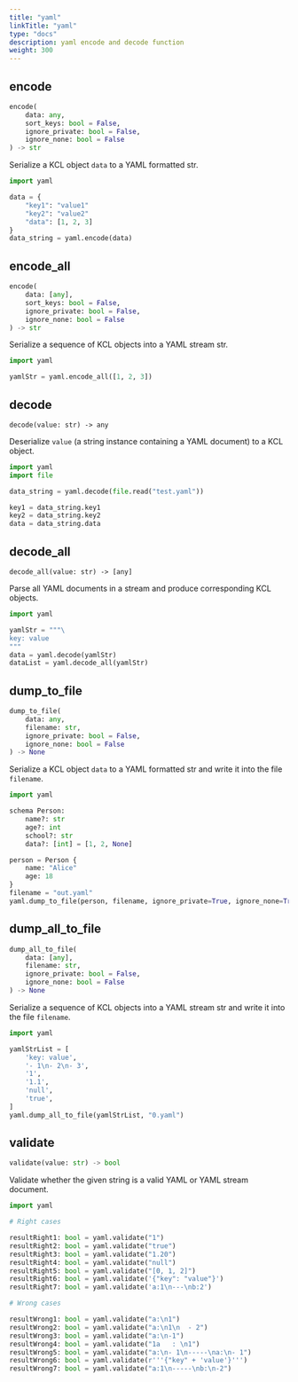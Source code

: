 ```yaml
---
title: "yaml"
linkTitle: "yaml"
type: "docs"
description: yaml encode and decode function
weight: 300
---
```


## encode

```python
encode(
    data: any,
    sort_keys: bool = False,
    ignore_private: bool = False,
    ignore_none: bool = False
) -> str
```

Serialize a KCL object `data` to a YAML formatted str.

```python
import yaml

data = {
    "key1": "value1"
    "key2": "value2"
    "data": [1, 2, 3]
}
data_string = yaml.encode(data)
```

## encode_all

```python
encode(
    data: [any],
    sort_keys: bool = False,
    ignore_private: bool = False,
    ignore_none: bool = False
) -> str
```

Serialize a sequence of KCL objects into a YAML stream str.

```python
import yaml

yamlStr = yaml.encode_all([1, 2, 3])
```

## decode

`decode(value: str) -> any`

Deserialize `value` (a string instance containing a YAML document) to a KCL object.

```python
import yaml
import file

data_string = yaml.decode(file.read("test.yaml"))

key1 = data_string.key1
key2 = data_string.key2
data = data_string.data
```

## decode_all

`decode_all(value: str) -> [any]`

Parse all YAML documents in a stream and produce corresponding KCL objects.

```python
import yaml

yamlStr = """\
key: value
"""
data = yaml.decode(yamlStr)
dataList = yaml.decode_all(yamlStr)
```

## dump_to_file

```python
dump_to_file(
    data: any,
    filename: str,
    ignore_private: bool = False,
    ignore_none: bool = False
) -> None
```

Serialize a KCL object `data` to a YAML formatted str and write it into the file `filename`.

```python
import yaml

schema Person:
    name?: str
    age?: int
    school?: str
    data?: [int] = [1, 2, None]

person = Person {
    name: "Alice"
    age: 18
}
filename = "out.yaml"
yaml.dump_to_file(person, filename, ignore_private=True, ignore_none=True)
```

## dump_all_to_file

```python
dump_all_to_file(
    data: [any],
    filename: str,
    ignore_private: bool = False,
    ignore_none: bool = False
) -> None
```

Serialize a sequence of KCL objects into a YAML stream str and write it into the file `filename`.

```python
import yaml

yamlStrList = [
    'key: value',
    '- 1\n- 2\n- 3',
    '1',
    '1.1',
    'null',
    'true',
]
yaml.dump_all_to_file(yamlStrList, "0.yaml")
```

## validate

```python
validate(value: str) -> bool
```

Validate whether the given string is a valid YAML or YAML stream document.

```python
import yaml

# Right cases

resultRight1: bool = yaml.validate("1")
resultRight2: bool = yaml.validate("true")
resultRight3: bool = yaml.validate("1.20")
resultRight4: bool = yaml.validate("null")
resultRight5: bool = yaml.validate("[0, 1, 2]")
resultRight6: bool = yaml.validate('{"key": "value"}')
resultRight7: bool = yaml.validate('a:1\n---\nb:2')

# Wrong cases

resultWrong1: bool = yaml.validate("a:\n1")
resultWrong2: bool = yaml.validate("a:\n1\n  - 2")
resultWrong3: bool = yaml.validate("a:\n-1")
resultWrong4: bool = yaml.validate("1a   : \n1")
resultWrong5: bool = yaml.validate("a:\n- 1\n-----\na:\n- 1")
resultWrong6: bool = yaml.validate(r'''{"key" + 'value'}''')
resultWrong7: bool = yaml.validate("a:1\n-----\nb:\n-2")
```
